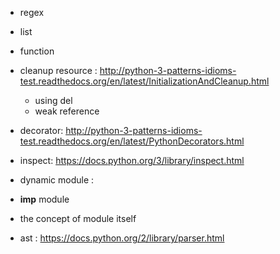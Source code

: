 * regex
* list 
* function



* cleanup resource : http://python-3-patterns-idioms-test.readthedocs.org/en/latest/InitializationAndCleanup.html
  * using del
  * weak reference
* decorator: http://python-3-patterns-idioms-test.readthedocs.org/en/latest/PythonDecorators.html


* inspect: https://docs.python.org/3/library/inspect.html


* dynamic module : 
 *  **imp** module
 *  the concept of module itself

* ast : https://docs.python.org/2/library/parser.html
